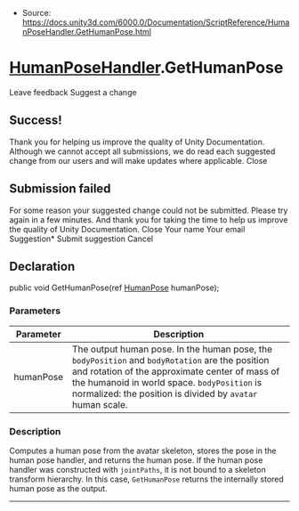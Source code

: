 * Source: https://docs.unity3d.com/6000.0/Documentation/ScriptReference/HumanPoseHandler.GetHumanPose.html

#  [HumanPoseHandler](https://docs.unity3d.com/6000.0/Documentation/ScriptReference/HumanPoseHandler.html).GetHumanPose
Leave feedback
Suggest a change
## Success!
Thank you for helping us improve the quality of Unity Documentation. Although we cannot accept all submissions, we do read each suggested change from our users and will make updates where applicable.
Close
## Submission failed
For some reason your suggested change could not be submitted. Please <a>try again</a> in a few minutes. And thank you for taking the time to help us improve the quality of Unity Documentation.
Close
Your name Your email Suggestion* Submit suggestion
Cancel
## Declaration
public void GetHumanPose(ref [HumanPose](https://docs.unity3d.com/6000.0/Documentation/ScriptReference/HumanPose.html) humanPose); 
### Parameters
Parameter | Description  
---|---  
humanPose | The output human pose. In the human pose, the `bodyPosition` and `bodyRotation` are the position and rotation of the approximate center of mass of the humanoid in world space. `bodyPosition` is normalized: the position is divided by `avatar` human scale.  
### Description
Computes a human pose from the avatar skeleton, stores the pose in the human pose handler, and returns the human pose.
If the human pose handler was constructed with `jointPaths`, it is not bound to a skeleton transform hierarchy. In this case, `GetHumanPose` returns the internally stored human pose as the output.
* * *
